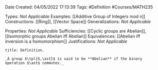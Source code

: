 <div class="topSpace"></div>

Date Created: 04/05/2022 17:13:39
Tags: #Definition #Courses/MATH235

Types: _Not Applicable_
Examples: [[Additive Group of Integers mod n]]
Constructions: [[Ring]], [[Vector Space]]
Generalizations: _Not Applicable_

Properties: _Not Applicable_
Sufficiencies: [[Cyclic groups are Abelian]], [[Isomorphic groups Abelian iff Abelian]]
Equivalences: [[Abelian iff inversion is a homomorphism]]
Justifications: _Not Applicable_

``` ad-Definition
title: Definition.

_A group $\tpl{G,\ast}$ is said to be **Abelian** if the binary operation $\ast$ commutes._

```
